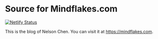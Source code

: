 # Source for Mindflakes.com

[![Netlify Status](https://api.netlify.com/api/v1/badges/d04554b7-c629-4ccc-90a0-abe234252830/deploy-status)](https://app.netlify.com/sites/mindflakes/deploys)

This is the blog of Nelson Chen. You can visit it at https://mindflakes.com.
